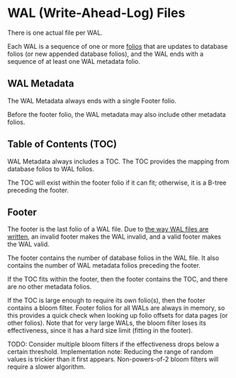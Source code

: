 # WAL (Write-Ahead-Log) Files

There is one actual file per WAL.

Each WAL is a sequence of one or more [folios](./folios.md) that are updates to database folios (or new appended database folios), and the WAL ends with a sequence of at least one WAL metadata folio.

## WAL Metadata

The WAL Metadata always ends with a single Footer folio.

Before the footer folio, the WAL metadata may also include other metadata folios.

## Table of Contents (TOC)

WAL Metadata always includes a TOC. The TOC provides the mapping from database folios to WAL folios.

The TOC will exist within the footer folio if it can fit; otherwise, it is a B-tree preceding the footer.

## Footer

The footer is the last folio of a WAL file. Due to [the way WAL files are written](../transactions.md#commitrollback), an invalid footer makes the WAL invalid, and a valid footer makes the WAL valid.

The footer contains the number of database folios in the WAL file. It also contains the number of WAL metadata folios preceding the footer.

If the TOC fits within the footer, then the footer contains the TOC, and there are no other metadata folios.

If the TOC is large enough to require its own folio(s), then the footer contains a bloom filter. Footer folios for all WALs are always in memory, so this provides a quick check when looking up folio offsets for data pages (or other folios). Note that for very large WALs, the bloom filter loses its effectiveness, since it has a hard size limit (fitting in the footer).

TODO: Consider multiple bloom filters if the effectiveness drops below a certain threshold.
Implementation note: Reducing the range of random values is trickier than it first appears. Non-powers-of-2 bloom filters will require a slower algorithm.
